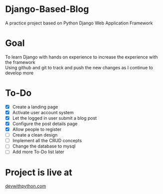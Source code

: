 # Django-Based-Blog
A practice project based on Python Django Web Application Framework
# Goal
To learn Django with hands on experience to increase the experience with the framework<br>
Using github and git to track and push the new changes as I continue to develop more
# To-Do
- [x] Create a landing page
- [x] Activate user account system
- [x] Let the logged in user submit a blog post
- [x] Configure the post details page
- [x] Allow people to register
- [ ] Create a clean design
- [ ] Implement all the CRUD concepts
- [ ] Change the database to mysql
- [ ] Add more To-Do list later
# Project is live at
<a href="https://devwithpython.com">devwithpython.com</a>